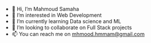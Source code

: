 - 👋 Hi, I’m Mahmoud Samaha
- 👀 I’m interested in Web Development
- 🌱 I’m currently learning Data science and ML
- 💞️ I’m looking to collaborate on Full Stack projects
- 📫 You can reach me on mhmood.hmmam@gmail.com

<!---
MahmoudSamaha93/MahmoudSamaha93 is a ✨ special ✨ repository because its `README.md` (this file) appears on your GitHub profile.
You can click the Preview link to take a look at your changes.
--->
